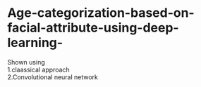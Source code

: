 # Age-categorization-based-on-facial-attribute-using-deep-learning-
Shown using</br>
1.claassical approach</br>
2.Convolutional neural network
